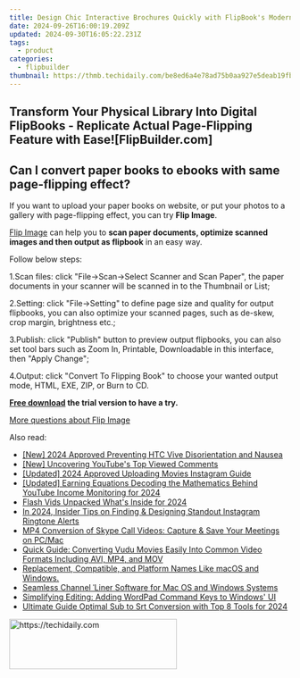 ```yaml
---
title: Design Chic Interactive Brochures Quickly with FlipBook's Modern and User-Friendly Templates at [FlipBuilder.com]
date: 2024-09-26T16:00:19.209Z
updated: 2024-09-30T16:05:22.231Z
tags:
  - product
categories:
  - flipbuilder
thumbnail: https://thmb.techidaily.com/be8ed6a4e78ad75b0aa927e5deab19fb5e1ff02b9f258c0a63e3b6ef48739db7.jpg
---
```


## Transform Your Physical Library Into Digital FlipBooks - Replicate Actual Page-Flipping Feature with Ease![FlipBuilder.com]

## Can I convert paper books to ebooks with same page-flipping effect?

If you want to upload your paper books on website, or put your photos to a gallery with page-flipping effect, you can try **Flip Image**. 

[Flip Image](https://tools.techidaily.com/flipbuilder/products/) can help you to **scan paper documents, optimize scanned images and then output as flipbook** in an easy way.

Follow below steps:

1.Scan files: click "File->Scan->Select Scanner and Scan Paper", the paper documents in your scanner will be scanned in to the Thumbnail or List;

2.Setting: click "File->Setting" to define page size and quality for output flipbooks, you can also optimize your scanned pages, such as de-skew, crop margin, brightness etc.;

3.Publish: click "Publish" button to preview output flipbooks, you can also set tool bars such as Zoom In, Printable, Downloadable in this interface, then "Apply Change";

4.Output: click "Convert To Flipping Book" to choose your wanted output mode, HTML, EXE, ZIP, or Burn to CD.

**[Free download](https://tools.techidaily.com/flipbuilder/products/) the trial version to have a try.** 

[More questions about Flip Image](https://tools.techidaily.com/flipbuilder/products/)

<ins class="adsbygoogle"
     style="display:block"
     data-ad-format="autorelaxed"
     data-ad-client="ca-pub-7571918770474297"
     data-ad-slot="1223367746"></ins>

<ins class="adsbygoogle"
     style="display:block"
     data-ad-client="ca-pub-7571918770474297"
     data-ad-slot="8358498916"
     data-ad-format="auto"
     data-full-width-responsive="true"></ins>

<span class="atpl-alsoreadstyle">Also read:</span>
<div><ul>
<li><a href="https://article-tips.techidaily.com/new-2024-approved-preventing-htc-vive-disorientation-and-nausea/"><u>[New] 2024 Approved Preventing HTC Vive Disorientation and Nausea</u></a></li>
<li><a href="https://facebook-record-videos.techidaily.com/new-uncovering-youtubes-top-viewed-comments/"><u>[New] Uncovering YouTube's Top Viewed Comments</u></a></li>
<li><a href="https://facebook-videos.techidaily.com/updated-2024-approved-uploading-movies-instagram-guide/"><u>[Updated] 2024 Approved Uploading Movies Instagram Guide</u></a></li>
<li><a href="https://facebook-video-share.techidaily.com/updated-earning-equations-decoding-the-mathematics-behind-youtube-income-monitoring-for-2024/"><u>[Updated] Earning Equations Decoding the Mathematics Behind YouTube Income Monitoring for 2024</u></a></li>
<li><a href="https://youtube-lab.techidaily.com/-vids-unpacked-whats-inside-for-2024/"><u>Flash Vids Unpacked What's Inside for 2024</u></a></li>
<li><a href="https://extra-guidance.techidaily.com/in-2024-insider-tips-on-finding-and-designing-standout-instagram-ringtone-alerts/"><u>In 2024, Insider Tips on Finding & Designing Standout Instagram Ringtone Alerts</u></a></li>
<li><a href="https://win-hacks.techidaily.com/mp4-conversion-of-skype-call-videos-capture-and-save-your-meetings-on-pcmac/"><u>MP4 Conversion of Skype Call Videos: Capture & Save Your Meetings on PC/Mac</u></a></li>
<li><a href="https://win-hacks.techidaily.com/quick-guide-converting-vudu-movies-easily-into-common-video-formats-including-avi-mp4-and-mov/"><u>Quick Guide: Converting Vudu Movies Easily Into Common Video Formats Including AVI, MP4, and MOV</u></a></li>
<li><a href="https://win-hacks.techidaily.com/replacement-compatible-and-platform-names-like-macos-and-windows/"><u>Replacement, Compatible, and Platform Names Like macOS and Windows.</u></a></li>
<li><a href="https://win-hacks.techidaily.com/seamless-channel-liner-software-for-mac-os-and-windows-systems/"><u>Seamless Channel ˈLiner Software for Mac OS and Windows Systems</u></a></li>
<li><a href="https://windows11.techidaily.com/simplifying-editing-adding-wordpad-command-keys-to-windows-ui/"><u>Simplifying Editing: Adding WordPad Command Keys to Windows' UI</u></a></li>
<li><a href="https://some-approaches.techidaily.com/ultimate-guide-optimal-sub-to-srt-conversion-with-top-8-tools-for-2024/"><u>Ultimate Guide Optimal Sub to Srt Conversion with Top 8 Tools for 2024</u></a></li>
</ul></div>

<!-- affiliate ads begin -->
<a href="https://aligracehair.sjv.io/c/5597632/1934183/19272" target="_top" id="1934183">
  <img src="//a.impactradius-go.com/display-ad/19272-1934183" border="0" alt="https://techidaily.com" width="300" height="90"/>
</a>
<img height="0" width="0" src="https://aligracehair.sjv.io/i/5597632/1934183/19272" style="position:absolute;visibility:hidden;" border="0" />
<!-- affiliate ads end -->

